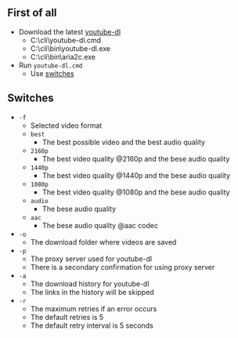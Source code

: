 ## First of all
- Download the latest [youtube-dl](https://yt-dl.org/latest/youtube-dl.exe)
    - C:\cli\youtube-dl.cmd
    - C:\cli\bin\youtube-dl.exe
    - C:\cli\bin\aria2c.exe
- Run `youtube-dl.cmd`
    - Use [switches](#switches)

## Switches
- `-f`
    - Selected video format
    - `best`
        - The best possible video and the best audio quality
    - `2160p`
        - The best video quality @2160p and the bese audio quality
    - `1440p`
        - The best video quality @1440p and the bese audio quality
    - `1080p`
        - The best video quality @1080p and the bese audio quality
    - `audio`
        - The bese audio quality
    - `aac`
        - The bese audio quality @aac codec
- `-o`
    - The download folder where videos are saved
- `-p` 
    - The proxy server used for youtube-dl
    - There is a secondary confirmation for using proxy server
- `-a` 
    - The download history for youtube-dl
    - The links in the history will be skipped
- `-r`
    - The maximum retries if an error occurs
    - The default retries is 5
    - The default retry interval is 5 seconds
